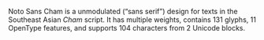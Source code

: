 Noto Sans Cham is a unmodulated (“sans serif”) design for texts in the Southeast Asian _Cham_ script. It has multiple weights, contains 131 glyphs, 11 OpenType features, and supports 104 characters from 2 Unicode blocks.